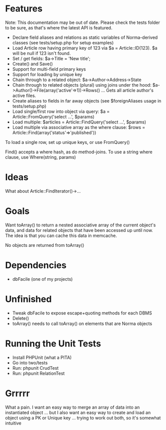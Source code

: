 Features
====

Note: This documentation may be out of date. Please check the tests folder to be sure, as that's where the latest API is featured.

* Declare field aliases and relations as static variables of Norma-derived classes (see tests/setup.php for setup examples)
* Load Article row having primary key of 123 via $a = Article::ID(123). $a will be null if 123 isn't found.
* Set / get fields: $a->Title = 'New title';
* Create() and Save()
* Support for multi-field primary keys
* Support for loading by unique key
* Chain through to a related object: $a->Author->Address->State
* Chain through to related objects (plural) using joins under the hood: $a->Author()->File(array('active'=>1))->Rows() ... Gets all article author's active files.
* Create aliases to fields in far away objects (see $foreignAliases usage in tests/setup.php)
* Load single/first row into object via query: $a = Article::FromQuery('select ...', $params)
* Load multiple: $articles = Article::FindQuery('select ...', $params)
* Load multiple via associative array as the where clause: $rows = Article::Find(array('status'=>'published'))

To load a single row, set up unique keys, or use FromQuery()

Find() accepts a where hash, as do method-joins. To use a string where clause, use Where(string, params)

Ideas
====

What about Article::FindIterator()->...


Goals
====

Want toArray() to return a nested associative array of the current object's data, and data for related objects that have been accessed up until now. The idea is that you can cache this data in memcache.

No objects are returned from toArray()

Dependencies
====

* dbFacile (one of my projects)

Unfinished
====

* Tweak dbFacile to expose escape+quoting methods for each DBMS
* Delete()
* toArray() needs to call toArray() on elements that are Norma objects

Running the Unit Tests
====

* Install PHPUnit (what a PITA)
* Go into two/tests
* Run: phpunit CrudTest
* Run: phpunit RelationTest 

Grrrrr
====

What a pain. I want an easy way to merge an array of data into an instantiated object ... but I also want an easy way to create and load an object using a PK or Unique key ... trying to work out both, so it's somewhat intuitive
